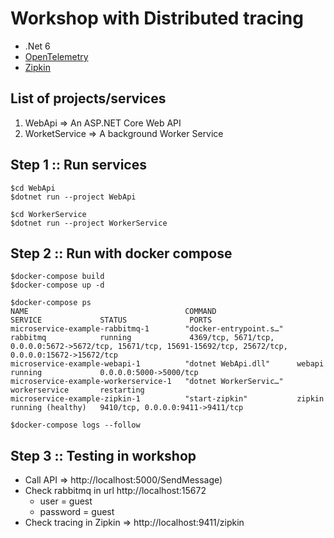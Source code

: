# Workshop with Distributed tracing
* .Net 6
* [OpenTelemetry](https://opentelemetry.io/)
* [Zipkin](https://zipkin.io/)

## List of projects/services
1. WebApi => An ASP.NET Core Web API 
2. WorketService => A background Worker Service


## Step 1 :: Run services
```
$cd WebApi
$dotnet run --project WebApi

$cd WorkerService
$dotnet run --project WorkerService
```

## Step 2 :: Run with docker compose

```
$docker-compose build
$docker-compose up -d

$docker-compose ps
NAME                                   COMMAND                  SERVICE             STATUS              PORTS
microservice-example-rabbitmq-1        "docker-entrypoint.s…"   rabbitmq            running             4369/tcp, 5671/tcp, 0.0.0.0:5672->5672/tcp, 15671/tcp, 15691-15692/tcp, 25672/tcp, 0.0.0.0:15672->15672/tcp
microservice-example-webapi-1          "dotnet WebApi.dll"      webapi              running             0.0.0.0:5000->5000/tcp
microservice-example-workerservice-1   "dotnet WorkerServic…"   workerservice       restarting
microservice-example-zipkin-1          "start-zipkin"           zipkin              running (healthy)   9410/tcp, 0.0.0.0:9411->9411/tcp

$docker-compose logs --follow
```

## Step 3 :: Testing in workshop
* Call API => http://localhost:5000/SendMessage)
* Check rabbitmq in url http://localhost:15672
  * user = guest
  * password = guest
* Check tracing in Zipkin => http://localhost:9411/zipkin

